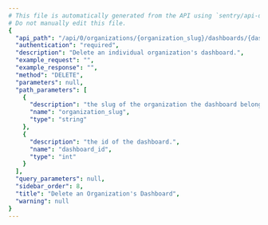 ```yaml
---
# This file is automatically generated from the API using `sentry/api-docs/generator.py.`
# Do not manually edit this file.
{
  "api_path": "/api/0/organizations/{organization_slug}/dashboards/{dashboard_id}/", 
  "authentication": "required", 
  "description": "Delete an individual organization's dashboard.", 
  "example_request": "", 
  "example_response": "", 
  "method": "DELETE", 
  "parameters": null, 
  "path_parameters": [
    {
      "description": "the slug of the organization the dashboard belongs to.", 
      "name": "organization_slug", 
      "type": "string"
    }, 
    {
      "description": "the id of the dashboard.", 
      "name": "dashboard_id", 
      "type": "int"
    }
  ], 
  "query_parameters": null, 
  "sidebar_order": 8, 
  "title": "Delete an Organization's Dashboard", 
  "warning": null
}
---
```

